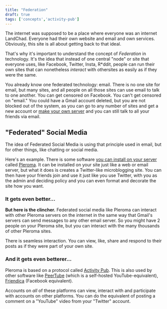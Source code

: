 ```yaml
---
title: "Federation"
draft: true
tags: ['concepts','activity-pub']
---
```

The internet was supposed to be a place where everyone was an internet
LandChad. Everyone had their own website and email and own services.
Obviously, this site is all about getting back to that ideal.

That\'s why it\'s important to understand the concept of
<dfn>Federation</dfn> in technology. It\'s the idea that instead of one
central \"node\" or site that everyone uses, like Facebook, Twitter,
Insta, R\*ddit, people can run their own sites that can nonetheless
*interact* with othersites as easily as if they were the same.

You already know one federated technology: email. There is no one site
for email, but many sites, and all people on all those sites can use
email to talk to one another. You can get censored on Facebook. You
can\'t get censored on \"email.\" You could have a Gmail account
deleted, but you are not blocked out of the system, as you can go to any
number of sites and get a new account or [make your own server](/email) and you can still talk to all your friends via
email.

## \"Federated\" Social Media

The idea of Federated Social Media is using that principle used in
email, but for other things, like chatting or social media.

Here\'s an example. There is some software [you can install on your
server](/pleroma) called [Pleroma](https://pleroma.social/). It can
be installed on your site just like a web or email server, but what it
does is creates a Twitter-like microblogging site. You can then have
your friends join and use it just like you use Twitter, with you as the
admin and deciding policy and you can even format and decorate the site
how you want.

### It gets even better\...

**But here is the clincher.** Federated social media like Pleroma can
interact with other Pleroma servers on the internet in the same way that
Gmail\'s servers can send messages to any other email server. So you
might have 2 people on your Pleroma site, but you can interact with the
many thousands of other Pleroma sites.

There is seamless interaction. You can view, like, share and respond to
their posts as if they were part of your own site.

### And it gets even betterer\...

Pleroma is based on a protocol called [Activity
Pub](https://activitypub.rocks/). This is also used by other software
like [PeerTube](https://joinpeertube.org/) (which is a self-hosted
YouTube-equivalent), [Friendica](https://friendi.ca/) (Facebook
equivalent).

Accounts on *all* of these platforms can view, interact with and participate with accounts on other platforms.
You can do the equivalent of posting a comment on a "YouTube" video from your "Twitter" account.
